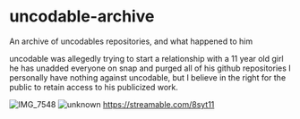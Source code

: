 # uncodable-archive
An archive of uncodables repositories, and what happened to him

uncodable was allegedly trying to start a relationship with a 11 year old girl
he has unadded everyone on snap and purged all of his github repositories
I personally have nothing against uncodable, but I believe in the right for the public to retain access to his publicized work.

![IMG_7548](https://user-images.githubusercontent.com/51808579/156911410-2347f17a-eabe-4da3-86ec-a2708b561414.png)
![unknown](https://user-images.githubusercontent.com/51808579/156911413-51d52a11-d507-4be9-b84e-35b8cd2de6c2.png)
https://streamable.com/8syt11

